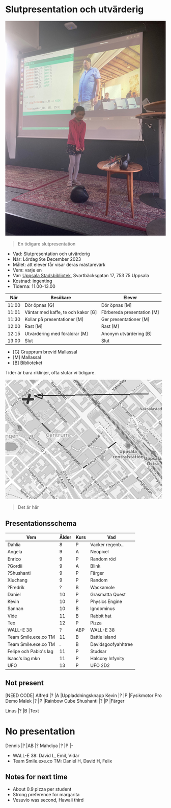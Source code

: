 # Slutpresentation och utvärderig

![](../../activities/20230527_slutpresentation/IMG_9858.jpg)

> En tidigare slutpresentation

 * Vad: Slutpresentation och utvärderig
 * När: Lördag 9:e December 2023
 * Målet: att elever får visar deras mästarevärk
 * Vem: varje en
 * Var: [Uppsala Stadsbibliotek](https://bibliotekuppsala.se/web/arena/stadsbiblioteket), Svartbäcksgatan 17, 753 75 Uppsala
 * Kostnad: ingenting
 * Tiderna: 11.00-13.00

När  |Besökare                           | Elever
-----|-----------------------------------|-----------------------
11:00|Dör öpnas [G]                      | Dör öpnas [M]
11:01|Väntar med kaffe, te och kakor [G] | Förbereda presentation [M]
11:30|Kollar på presentationer  [M]      | Ger presentationer  [M]
12:00|Rast [M]                           | Rast  [M]
12:15|Utvärdering med föräldrar [M]      | Anonym utvärdering [B]
13:00|Slut                               | Slut

 * [G] Grupprum brevid Mallassal
 * [M] Mallassal
 * [B] Biblioteket

Tider är bara riklinjer, ofta slutar vi tidigare.

![](usb.png)

> Det är här

## Presentationsschema

Vem                  |Ålder|Kurs|Vad
---------------------|-----|----|----------------
Dahlia               |8    |P   |Vacker regenb...
Angela               |9    |A   |Neopixel
Enrico               |9    |P   |Random röd
?Gordii              |9    |A   |Blink
?Shushanti           |9    |P   |Färger
Xiuchang             |9    |P   |Random
?Fredrik             |?    |B   |Wackamole
Daniel               |10   |P   |Gräsmatta Quest
Kevin                |10   |P   |Physics Engine
Sannan               |10   |B   |Igndominus
Vide                 |11   |B   |Rabbit hat
Teo                  |12   |P   |Pizza
WALL-E 38            |?    |ABP |WALL-E 38
Team Smile.exe.co TM |11   |B   |Battle Island
Team Smile.exe.co TM |.    |B   |Davidsgoofyahhtree
Felipe och Pablo's lag|11  |P   |Studsar
Isaac's lag mkn      |11   |P   |Halcony Infynity
UFO                  |13   |P   |UFO 2D2


## Not present

[NEED CODE] Alfred    |?    |A   |Uppladdningsknapp
Kevin            |?    |P   |Fysikmotor Pro Demo
Malek            |?    |P   |Rainbow Cube
Shushanti        |?    |P   |Färger

Linus            |?    |B   |Text

# No presentation

Dennis           |?    |AB  |?
Mahdiya          |?    |P   |-


 * WALL-E 38: David L, Emil, Vidar
 * Team Smile.exe.co TM: Daniel H, David H, Felix

## Notes for next time

 * About 0.9 pizza per student
 * Strong preference for margarita
 * Vesuvio was second, Hawaii third





